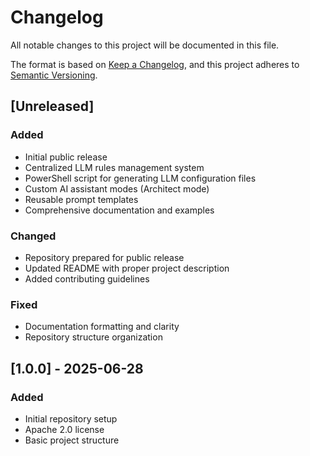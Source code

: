 # Changelog

All notable changes to this project will be documented in this file.

The format is based on [Keep a Changelog](https://keepachangelog.com/en/1.0.0/),
and this project adheres to [Semantic Versioning](https://semver.org/spec/v2.0.0.html).

## [Unreleased]

### Added

- Initial public release
- Centralized LLM rules management system
- PowerShell script for generating LLM configuration files
- Custom AI assistant modes (Architect mode)
- Reusable prompt templates
- Comprehensive documentation and examples

### Changed

- Repository prepared for public release
- Updated README with proper project description
- Added contributing guidelines

### Fixed

- Documentation formatting and clarity
- Repository structure organization

## [1.0.0] - 2025-06-28

### Added

- Initial repository setup
- Apache 2.0 license
- Basic project structure
